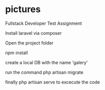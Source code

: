 # pictures
Fullstack Developer Test Assignment 

Install laravel via composer

Open the project folder 

npm install

create a local DB with the name 'galery'

run the command php artisan migrate 

finally php artisan serve to excecute the code
